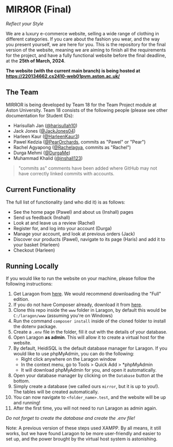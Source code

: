 # MIRЯOR (Final)
_Reflect your Style_

We are a luxury e-commerce website, selling a wide range of clothing in different categories. If you care about the fashion you wear, and the way you present yourself, we are here for you.
This is the repository for the final version of the website, meaning we are aiming to finish all the requirements for the project, and have a fully functional website before the final deadline, at the **25th of March, 2024**.

**The website (with the current main branch) is being hosted at https://220134662.cs2410-web01pvm.aston.ac.uk/**

## The Team
MIRЯOR is being developed by Team 18 for the Team Project module at Aston University. Team 18 consists of the following people (please see other documentation for Student IDs):
- Harisullah Jan ([@harisullah10](https://github.com/harisullah10 "harisullah10"))
- Jack Jones ([@JackJones04](https://github.com/JackJones04 "JackJones04"))
- Harleen Kaur ([@HarleenKaur3](https://github.com/HarleenKaur3 "HarleenKaur3 (Harleen Kaur)"))
- Pawel Kedzia ([@PearOrchards](https://github.com/PearOrchards "PearOrchards (Pawel)"), commits as "Pawel" or "Pear")
- Rachel Agyapong ([@Rachelagya](https://github.com/Rachelagya "Rachelagya"), commits as "Rachel")
- Durga Mehmi ([@DurgaMe](https://github.com/DurgaMe "DurgaMe"))
- Muhammad Khalid ([@inshall123](https://github.com/inshall123 "inshall123"))
> "commits as" comments have been added where GitHub may not have correctly linked commits with accounts.

## Current Functionality
The full list of functionality (and who did it) is as follows:
- See the home page (Pawel) and about us (Inshall) pages
- Send us feedback (Inshall)
- Look at and leave us a review (Rachel)
- Register for, and log into your account (Durga)
- Manage your account, and look at previous orders (Jack)
- Discover our products (Pawel), navigate to its page (Haris) and add it to your basket (Harleen)
- Checkout (Harleen)

## Running Locally
If you would like to run the website on your machine, please follow the following instructions:
1. Get Laragon from [here](https://laragon.org/download/ "Laragon"). We would recommend downloading the "Full" edition.
2. If you do not have Composer already, download it from [here](https://getcomposer.org/download/ "Get Composer").
3. Clone this repo inside the `www` folder in Laragon, by default this would be `C:/laragon/www` (assuming you're on Windows)
4. Run the command `composer install` inside of the cloned folder to install the dotenv package.
5. Create a `.env` file in the folder, fill it out with the details of your database.
6. Open Laragon **as admin**. This will allow it to create a virtual host for the website.
7. By default, HeidiSQL is the default database manager for Laragon. If you would like to use phpMyAdmin, you can do the following:
   - Right click anywhere on the Laragon window
   - In the context menu, go to Tools > Quick Add > *phpMyAdmin
   - It will download phpMyAdmin for you, and open it automatically.
8. Open your database manager by clicking on the `Database` button at the bottom.
9. Simply create a database (we called ours `mirror`, but it is up to you!). The tables will be created automatically.
10. You can now navigate to `<folder_name>.test`, and the website will be up and running!
11. After the first time, you will not need to run Laragon as admin again.

_Do not forget to create the database and create the .env file!_

Note: A previous version of these steps used XAMPP. By all means, it still works, but we have found Laragon to be more user-friendly and easier to set up, and the power brought by the virtual host system is astonishing.